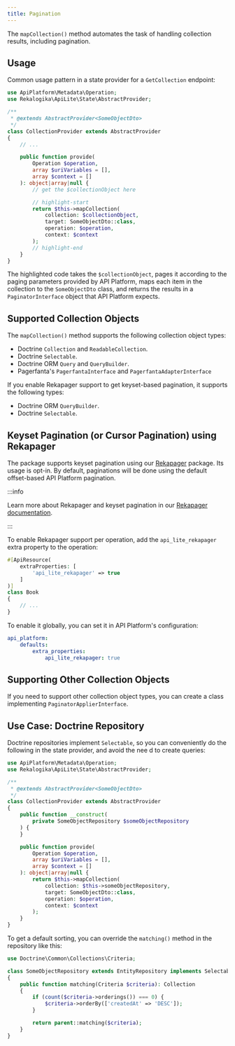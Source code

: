 ```yaml
---
title: Pagination
---
```


The `mapCollection()` method automates the task of handling collection results,
including pagination.

## Usage

Common usage pattern in a state provider for a `GetCollection` endpoint:

```php
use ApiPlatform\Metadata\Operation;
use Rekalogika\ApiLite\State\AbstractProvider;

/**
 * @extends AbstractProvider<SomeObjectDto>
 */
class CollectionProvider extends AbstractProvider
{
    // ...

    public function provide(
        Operation $operation,
        array $uriVariables = [],
        array $context = []
    ): object|array|null {
        // get the $collectionObject here

        // highlight-start
        return $this->mapCollection(
            collection: $collectionObject,
            target: SomeObjectDto::class,
            operation: $operation,
            context: $context
        );
        // highlight-end
    }
}
```

The highlighted code takes the `$collectionObject`, pages it according to the
paging parameters provided by API Platform, maps each item in the collection to
the `SomeObjectDto` class, and returns the results in a `PaginatorInterface`
object that API Platform expects.

## Supported Collection Objects

The `mapCollection()` method supports the following collection object types:

* Doctrine `Collection` and `ReadableCollection`.
* Doctrine `Selectable`.
* Doctrine ORM `Query` and `QueryBuilder`.
* Pagerfanta's `PagerfantaInterface` and `PagerfantaAdapterInterface`

If you enable Rekapager support to get keyset-based pagination, it supports the
following types:

* Doctrine ORM `QueryBuilder`.
* Doctrine `Selectable`.

## Keyset Pagination (or Cursor Pagination) using Rekapager

The package supports keyset pagination using our [Rekapager](/rekapager)
package. Its usage is opt-in. By default, paginations will be done using the
default offset-based API Platform pagination.

:::info

Learn more about Rekapager and keyset pagination in our [Rekapager
documentation](/rekapager).

:::

To enable Rekapager support per operation, add the `api_lite_rekapager` extra
property to the operation:

```php
#[ApiResource(
    extraProperties: [
        'api_lite_rekapager' => true
    ]
)]
class Book
{
    // ...
}
```

To enable it globally, you can set it in API Platform's configuration:

```yaml title="config/packages/api_platform.yaml"
api_platform:
    defaults:
        extra_properties:
            api_lite_rekapager: true
```

## Supporting Other Collection Objects

If you need to support other collection object types, you can create a class
implementing `PaginatorApplierInterface`.

## Use Case: Doctrine Repository

Doctrine repositories implement `Selectable`, so you can conveniently do the
following in the state provider, and avoid the nee d to create queries:

```php
use ApiPlatform\Metadata\Operation;
use Rekalogika\ApiLite\State\AbstractProvider;

/**
 * @extends AbstractProvider<SomeObjectDto>
 */
class CollectionProvider extends AbstractProvider
{
    public function __construct(
        private SomeObjectRepository $someObjectRepository
    ) {
    }

    public function provide(
        Operation $operation,
        array $uriVariables = [],
        array $context = []
    ): object|array|null {
        return $this->mapCollection(
            collection: $this->someObjectRepository,
            target: SomeObjectDto::class,
            operation: $operation,
            context: $context
        );
    }
}
```

To get a default sorting, you can override the `matching()` method in the
repository like this:

```php
use Doctrine\Common\Collections\Criteria;

class SomeObjectRepository extends EntityRepository implements Selectable
{
    public function matching(Criteria $criteria): Collection
    {
        if (count($criteria->orderings()) === 0) {
            $criteria->orderBy(['createdAt' => 'DESC']);
        }

        return parent::matching($criteria);
    }
}
```
